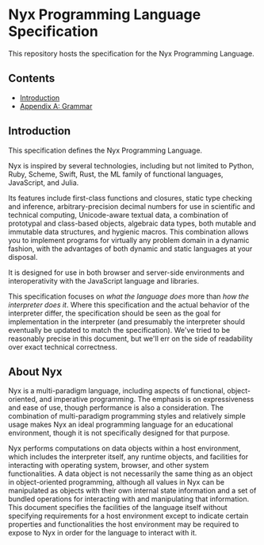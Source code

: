 # Nyx Programming Language Specification

This repository hosts the specification for the Nyx Programming Language.

## Contents

- [Introduction]("#introduction")
- [Appendix A: Grammar]("./grammar.md")

## Introduction

This specification defines the Nyx Programming Language.

Nyx is inspired by several technologies, including but not limited to Python, Ruby, Scheme, Swift, Rust, the ML family of functional languages, JavaScript, and Julia.

Its features include first-class functions and closures, static type checking and inference, arbitrary-precision decimal numbers for use in scientific and technical computing, Unicode-aware textual data, a combination of prototypal and class-based objects, algebraic data types, both mutable and immutable data structures, and hygienic macros. This combination allows you to implement programs for virtually any problem domain in a dynamic fashion, with the advantages of both dynamic and static languages at your disposal.

It is designed for use in both browser and server-side environments and interoperativity with the JavaScript language and libraries.

This specification focuses on *what the language does* more than *how the interpreter does it*. Where this specification and the actual behavior of the interpreter differ, the specification should be seen as the goal for implementation in the interpreter (and presumably the interpreter should eventually be updated to match the specification). We've tried to be reasonably precise in this document, but we'll err on the side of readability over exact technical correctness.

## About Nyx

Nyx is a multi-paradigm language, including aspects of functional, object-oriented, and imperative programming. The emphasis is on expressiveness and ease of use, though performance is also a consideration. The combination of multi-paradigm programming styles and relatively simple usage makes Nyx an ideal programming language for an educational environment, though it is not specifically designed for that purpose.

Nyx performs computations on data objects within a host environment, which includes the interpreter itself, any runtime objects, and facilities for interacting with operating system, browser, and other system functionalities. A data object is not necessarily the same thing as an object in object-oriented programming, although all values in Nyx can be manipulated as objects with their own internal state information and a set of bundled operations for interacting with and manipulating that information. This document specifies the facilities of the language itself without specifying requirements for a host environment except to indicate certain properties and functionalities the host environment may be required to expose to Nyx in order for the language to interact with it.

